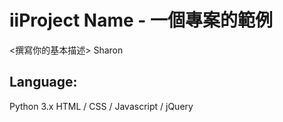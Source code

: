 # iiProject Name - 一個專案的範例
<撰寫你的基本描述>
Sharon
## Language:
Python 3.x
HTML / CSS / Javascript / jQuery
